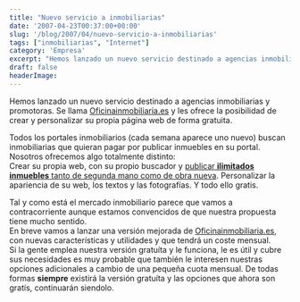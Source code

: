 ```yaml
---
title: "Nuevo servicio a inmobiliarias"
date: '2007-04-23T00:37:00+00:00'
slug: '/blog/2007/04/nuevo-servicio-a-inmobiliarias'
tags: ["inmobiliarias", "Internet"]
category: 'Empresa'
excerpt: "Hemos lanzado un nuevo servicio destinado a agencias inmobiliarias y promotoras. Se llama [Oficinainmobiliaria.es]( y les ofrece la posibilidad de crear y personalizar..."
draft: false
headerImage: 
---
```

Hemos lanzado un nuevo servicio destinado a agencias inmobiliarias y promotoras. Se llama [Oficinainmobiliaria.es](http://www.oficinainmobiliaria.es) y les ofrece la posibilidad de crear y personalizar su propia página web de forma gratuita.

Todos los portales inmobiliarios (cada semana aparece uno nuevo) buscan inmobiliarias que quieran pagar por publicar inmuebles en su portal. Nosotros ofrecemos algo totalmente distinto:   
Crear su propia web, con su propio buscador y [publicar **ilimitados inmuebles** tanto de segunda mano como de obra nueva](http://www.oficinainmobiliaria.es/documentacion.php). Personalizar la apariencia de su web, los textos y las fotografías. Y todo ello gratis.

Tal y como está el mercado inmobiliario parece que vamos a contracorriente aunque estamos convencidos de que nuestra propuesta tiene mucho sentido.  
 En breve vamos a lanzar una versión mejorada de [Oficinainmobiliaria.es](http://www.oficinainmobiliaria.es), con nuevas características y utilidades y que tendrá un coste mensual.  
Si la gente emplea nuestra versión gratuíta y le funciona, le es útil y cubre sus necesidades es muy probable que también le interesen nuestras opciones adicionales a cambio de una pequeña cuota mensual. De todas formas **siempre** existirá la versión gratuíta y las opciones que ahora son gratís, continuarán siendolo.

